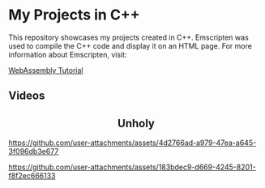 <h1>My Projects in C++</h1>
This repository showcases my projects created in C++.
Emscripten was used to compile the C++ code and display it on an HTML page. For more information about Emscripten, visit:

<a href="https://www.youtube.com/watch?v=_8T9T6MQ1fU&list=PLysLvOneEETPM_YbEyZcJ35_3pSdrj33O">WebAssembly Tutorial</a>

<h2>Videos</h2>

<center><h2>Unholy</h2></center>

https://github.com/user-attachments/assets/4d2766ad-a979-47ea-a645-3f096db3e677

    
    

https://github.com/user-attachments/assets/183bdec9-d669-4245-8201-f8f2ec666133



